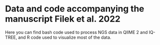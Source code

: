 # Data and code accompanying the manuscript Filek et al. 2022

Here you can find bash code used to process NGS data in QIIME 2 and IQ-TREE, and R code used to visualize most of the data.

